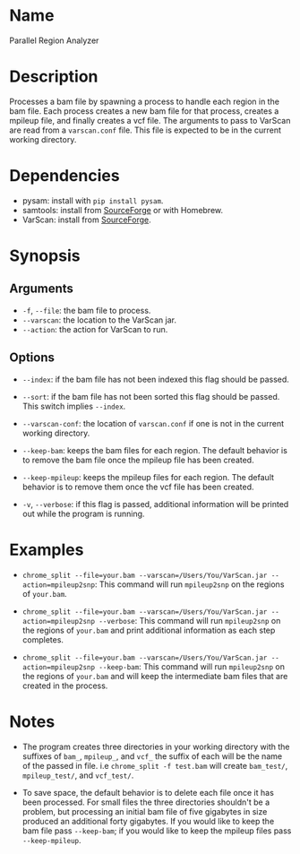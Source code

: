 # Name
Parallel Region Analyzer

# Description
Processes a bam file by spawning a process to handle each region in the bam
file. Each process creates a new bam file for that process, creates a mpileup
file, and finally creates a vcf file. The arguments to pass to VarScan are read
from a `varscan.conf` file. This file is expected to be in the current working
directory.

# Dependencies
* pysam: install with `pip install pysam`.
* samtools: install from [SourceForge](http://samtools.sourceforge.net/) or with
Homebrew.
* VarScan: install from [SourceForge](http://varscan.sourceforge.net/).

# Synopsis
## Arguments
* `-f`, `--file`: the bam file to process.
* `--varscan`: the location to the VarScan jar.
* `--action`: the action for VarScan to run.

## Options
* `--index`: if the bam file has not been indexed this flag should be passed.

* `--sort`: if the bam file has not been sorted this flag should be passed.
This switch implies `--index`.

* `--varscan-conf`: the location of `varscan.conf` if one is not in the current
working directory.

* `--keep-bam`: keeps the bam files for each region. The default behavior is
to remove the bam file once the mpileup file has been created.

* `--keep-mpileup`: keeps the mpileup files for each region. The default
behavior is to remove them once the vcf file has been created.

* `-v`, `--verbose`: if this flag is passed, additional information will be
printed out while the program is running.

# Examples
* `chrome_split --file=your.bam --varscan=/Users/You/VarScan.jar
--action=mpileup2snp`: This command will run `mpileup2snp` on the regions of
`your.bam`.

* `chrome_split --file=your.bam --varscan=/Users/You/VarScan.jar
--action=mpileup2snp --verbose`: This command will run `mpileup2snp` on the
regions of `your.bam` and print additional information as each step completes.

* `chrome_split --file=your.bam --varscan=/Users/You/VarScan.jar
--action=mpileup2snp --keep-bam`: This command will run `mpileup2snp` on the
regions of `your.bam` and will keep the intermediate bam files that are created
in the process.

# Notes
* The program creates three directories in your working directory with the
suffixes of `bam_`, `mpileup_`, and `vcf_` the suffix of each will be the name
of the passed in file. i.e `chrome_split -f test.bam` will create `bam_test/`,
`mpileup_test/`, and `vcf_test/`.

* To save space, the default behavior is to delete each file once it has been
processed. For small files the three directories shouldn't be a problem, but
processing an initial bam file of five gigabytes in size produced an additional
forty gigabytes. If you would like to keep the bam file pass `--keep-bam`; if
you would like to keep the mpileup files pass `--keep-mpileup`.
